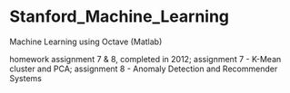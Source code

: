 # Stanford_Machine_Learning
Machine Learning using Octave (Matlab)

homework assignment 7 & 8, completed in 2012; 
assignment 7 - K-Mean cluster and PCA; 
assignment 8 - Anomaly Detection and Recommender Systems


